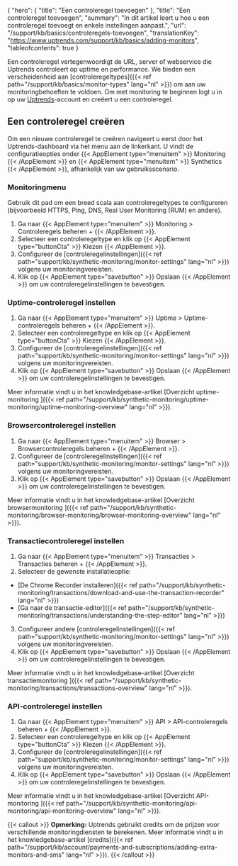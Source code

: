 {
  "hero": {
    "title": "Een controleregel toevoegen"
  },
  "title": "Een controleregel toevoegen",
  "summary": "In dit artikel leert u hoe u een controleregel toevoegt en enkele instellingen aanpast.",
  "url": "/support/kb/basics/controleregels-toevoegen",
  "translationKey": "https://www.uptrends.com/support/kb/basics/adding-monitors",
  "tableofcontents": true
}

Een controleregel vertegenwoordigt de URL, server of webservice die Uptrends controleert op uptime en performance. We bieden een verscheidenheid aan [controleregeltypes]({{< ref path="/support/kb/basics/monitor-types" lang="nl" >}}) om aan uw monitoringbehoeften te voldoen. Om met monitoring te beginnen logt u in op uw [Uptrends](https://app.uptrends.com/Report)-account en creëert u een controleregel.

## Een controleregel creëren

Om een nieuwe controleregel te creëren navigeert u eerst door het Uptrends-dashboard via het menu aan de linkerkant. U vindt de configuratieopties onder {{< AppElement type="menuitem" >}} Monitoring {{< /AppElement >}} en {{< AppElement type="menuitem" >}} Synthetics {{< /AppElement >}}, afhankelijk van uw gebruiksscenario.

### Monitoringmenu

Gebruik dit pad om een breed scala aan controleregeltypes te configureren (bijvoorbeeld HTTPS, Ping, DNS, Real User Monitoring (RUM) en andere).

1. Ga naar {{< AppElement type="menuitem" >}} Monitoring > Controleregels beheren + {{< /AppElement >}}.
2. Selecteer een controleregeltype en klik op {{< AppElement type="buttonCta" >}} Kiezen {{< /AppElement >}}.
3. Configureer de [controleregelinstellingen]({{< ref path="support/kb/synthetic-monitoring/monitor-settings" lang="nl" >}}) volgens uw monitoringvereisten.
4. Klik op {{< AppElement type="savebutton" >}} Opslaan {{< /AppElement >}} om uw controleregelinstellingen te bevestigen.

### Uptime-controleregel instellen

1. Ga naar {{< AppElement type="menuitem" >}} Uptime > Uptime-controleregels beheren + {{< /AppElement >}}.
2. Selecteer een controleregeltype en klik op {{< AppElement type="buttonCta" >}} Kiezen {{< /AppElement >}}.
3. Configureer de [controleregelinstellingen]({{< ref path="support/kb/synthetic-monitoring/monitor-settings" lang="nl" >}}) volgens uw monitoringvereisten.
4. Klik op {{< AppElement type="savebutton" >}} Opslaan {{< /AppElement >}} om uw controleregelinstellingen te bevestigen.

Meer informatie vindt u in het knowledgebase-artikel [Overzicht uptime-monitoring
]({{< ref path="/support/kb/synthetic-monitoring/uptime-monitoring/uptime-monitoring-overview" lang="nl" >}}).

### Browsercontroleregel instellen

1. Ga naar {{< AppElement type="menuitem" >}} Browser > Browsercontroleregels beheren + {{< /AppElement >}}.
2. Configureer de [controleregelinstellingen]({{< ref path="support/kb/synthetic-monitoring/monitor-settings" lang="nl" >}}) volgens uw monitoringvereisten.
3. Klik op {{< AppElement type="savebutton" >}} Opslaan {{< /AppElement >}} om uw controleregelinstellingen te bevestigen.

Meer informatie vindt u in het knowledgebase-artikel [Overzicht browsermonitoring
]({{< ref path="/support/kb/synthetic-monitoring/browser-monitoring/browser-monitoring-overview" lang="nl" >}}).

### Transactiecontroleregel instellen

1. Ga naar {{< AppElement type="menuitem" >}} Transacties > Transacties beheren + {{< /AppElement >}}.
2. Selecteer de gewenste installatieoptie:

- [De Chrome Recorder installeren]({{< ref path="/support/kb/synthetic-monitoring/transactions/download-and-use-the-transaction-recorder" lang="nl" >}})
- [Ga naar de transactie-editor]({{< ref path="/support/kb/synthetic-monitoring/transactions/understanding-the-step-editor" lang="nl" >}})

3. Configureer andere [controleregelinstellingen]({{< ref path="support/kb/synthetic-monitoring/monitor-settings" lang="nl" >}}) volgens uw monitoringvereisten.
4. Klik op {{< AppElement type="savebutton" >}} Opslaan {{< /AppElement >}} om uw controleregelinstellingen te bevestigen.

Meer informatie vindt u in het knowledgebase-artikel [Overzicht transactiemonitoring
]({{< ref path="/support/kb/synthetic-monitoring/transactions/transactions-overview" lang="nl" >}}).

### API-controleregel instellen

1. Ga naar {{< AppElement type="menuitem" >}} API > API-controleregels beheren + {{< /AppElement >}}.
2. Selecteer een controleregeltype en klik op {{< AppElement type="buttonCta" >}} Kiezen {{< /AppElement >}}.
3. Configureer de [controleregelinstellingen]({{< ref path="support/kb/synthetic-monitoring/monitor-settings" lang="nl" >}}) volgens uw monitoringvereisten.
4. Klik op {{< AppElement type="savebutton" >}} Opslaan {{< /AppElement >}} om uw controleregelinstellingen te bevestigen.

Meer informatie vindt u in het knowledgebase-artikel [Overzicht API-monitoring
]({{< ref path="/support/kb/synthetic-monitoring/api-monitoring/api-monitoring-overview" lang="nl" >}}).

{{< callout >}} **Opmerking:** Uptrends gebruikt credits om de prijzen voor verschillende monitoringdiensten te berekenen. Meer informatie vindt u in het knowledgebase-artikel [credits]({{< ref path="/support/kb/account/payments-and-subscriptions/adding-extra-monitors-and-sms" lang="nl" >}}). {{< /callout >}}